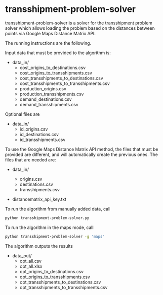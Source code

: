 # transshipment-problem-solver

transshipment-problem-solver is a solver for the transshipment problem solver which allows loading the problem based on the distances between points via Google Maps Distance Matrix API.

The running instructions are the following.

Input data that must be provided to the algorithm is:

* data_in/
  * cost_origins_to_destinations.csv
  * cost_origins_to_transshipments.csv
  * cost_transshipments_to_destinations.csv
  * cost_transshipments_to_transshipments.csv
  * production_origins.csv
  * production_transshipments.csv
  * demand_destinations.csv
  * demand_transshipments.csv
  
Optional files are

* data_in/
  * id_origins.csv
  * id_destinations.csv
  * id_transshipments.csv
 
To use the Google Maps Distance Matrix API method, the files that must be provided are different, and will automatically create the previous ones. The files that are needed are:

* data_in/
  * origins.csv
  * destinations.csv
  * transshipments.csv

* distancematrix_api_key.txt

To run the algorithm from manually added data, call

```bash
python transshipment-problem-solver.py
```

To run the algorithm in the maps mode, call
``` bash
python transshipment-problem-solver -g "maps"
```

The algorithm outputs the results

* data_out/
  * opt_all.csv
  * opt_all.xlsx
  * opt_origins_to_destinations.csv
  * opt_origins_to_transshipments.csv
  * opt_transshipments_to_destinations.csv
  * opt_transshipments_to_transshipments.csv
